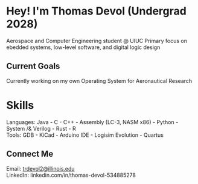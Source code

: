 # Hey! I'm Thomas Devol (Undergrad 2028)
Aerospace and Computer Engineering student @ UIUC
Primary focus on ebedded systems, low-level software, and digital logic design

## Current Goals
Currently working on my own Operating System for Aeronautical Research 

# Skills
Languages: Java - C - C++ - Assembly (LC-3, NASM x86) - Python - System /& Verilog - Rust - R  
Tools: GDB - KiCad - Arduino IDE - Logisim Evolution - Quartus


## Connect Me
Email: trdevol2@illinois.edu   
LinkedIn: linkedin.com/in/thomas-devol-534885278


